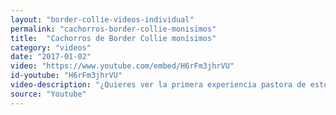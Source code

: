 ```yaml
---
layout: "border-collie-videos-individual"
permalink: "cachorros-border-collie-monisimos"
title:  "Cachorros de Border Collie monísimos"
category: "videos"
date: "2017-01-02"
video: "https://www.youtube.com/embed/H6rFm3jhrVU"
id-youtube: "H6rFm3jhrVU"
video-description: "¿Quieres ver la primera experiencia pastora de estos dos cachorros de Border Collie? Un montón de aventuras les deparan mientras son vigilados por su mama."
source: "Youtube"
---
```

